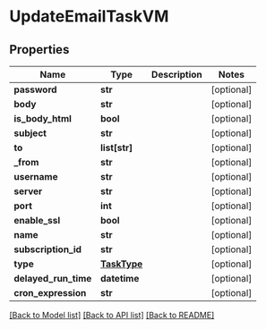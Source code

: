# UpdateEmailTaskVM


## Properties
Name | Type | Description | Notes
------------ | ------------- | ------------- | -------------
**password** | **str** |  | [optional] 
**body** | **str** |  | [optional] 
**is_body_html** | **bool** |  | [optional] 
**subject** | **str** |  | [optional] 
**to** | **list[str]** |  | [optional] 
**_from** | **str** |  | [optional] 
**username** | **str** |  | [optional] 
**server** | **str** |  | [optional] 
**port** | **int** |  | [optional] 
**enable_ssl** | **bool** |  | [optional] 
**name** | **str** |  | [optional] 
**subscription_id** | **str** |  | [optional] 
**type** | [**TaskType**](TaskType.md) |  | [optional] 
**delayed_run_time** | **datetime** |  | [optional] 
**cron_expression** | **str** |  | [optional] 

[[Back to Model list]](../README.md#documentation-for-models) [[Back to API list]](../README.md#documentation-for-api-endpoints) [[Back to README]](../README.md)


